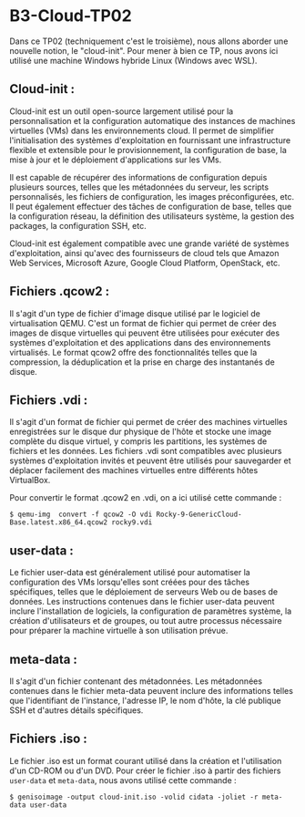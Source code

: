 # B3-Cloud-TP02
Dans ce TP02 (techniquement c'est le troisième), nous allons aborder une nouvelle notion, le "cloud-init".
Pour mener à bien ce TP, nous avons ici utilisé une machine Windows hybride Linux (Windows avec WSL).

## Cloud-init :
Cloud-init est un outil open-source largement utilisé pour la personnalisation et la configuration automatique des instances de machines virtuelles (VMs) dans les environnements cloud. Il permet de simplifier l'initialisation des systèmes d'exploitation en fournissant une infrastructure flexible et extensible pour le provisionnement, la configuration de base, la mise à jour et le déploiement d'applications sur les VMs.

Il est capable de récupérer des informations de configuration depuis plusieurs sources, telles que les métadonnées du serveur, les scripts personnalisés, les fichiers de configuration, les images préconfigurées, etc. Il peut également effectuer des tâches de configuration de base, telles que la configuration réseau, la définition des utilisateurs système, la gestion des packages, la configuration SSH, etc.

Cloud-init est également compatible avec une grande variété de systèmes d'exploitation, ainsi qu'avec des fournisseurs de cloud tels que Amazon Web Services, Microsoft Azure, Google Cloud Platform, OpenStack, etc.

## Fichiers .qcow2 :
Il s'agit d'un type de fichier d'image disque utilisé par le logiciel de virtualisation QEMU. C'est un format de fichier qui permet de créer des images de disque virtuelles qui peuvent être utilisées pour exécuter des systèmes d'exploitation et des applications dans des environnements virtualisés. Le format qcow2 offre des fonctionnalités telles que la compression, la déduplication et la prise en charge des instantanés de disque.

## Fichiers .vdi :
Il s'agit d'un format de fichier qui permet de créer des machines virtuelles enregistrées sur le disque dur physique de l'hôte et stocke une image complète du disque virtuel, y compris les partitions, les systèmes de fichiers et les données. Les fichiers .vdi sont compatibles avec plusieurs systèmes d'exploitation invités et peuvent être utilisés pour sauvegarder et déplacer facilement des machines virtuelles entre différents hôtes VirtualBox.

Pour convertir le format .qcow2 en .vdi, on a ici utilisé cette commande :

```$ qemu-img  convert -f qcow2 -O vdi Rocky-9-GenericCloud-Base.latest.x86_64.qcow2 rocky9.vdi```

## user-data :
Le fichier user-data est généralement utilisé pour automatiser la configuration des VMs lorsqu'elles sont créées pour des tâches spécifiques, telles que le déploiement de serveurs Web ou de bases de données. Les instructions contenues dans le fichier user-data peuvent inclure l'installation de logiciels, la configuration de paramètres système, la création d'utilisateurs et de groupes, ou tout autre processus nécessaire pour préparer la machine virtuelle à son utilisation prévue.

## meta-data :
Il s'agit d'un fichier contenant des métadonnées. Les métadonnées contenues dans le fichier meta-data peuvent inclure des informations telles que l'identifiant de l'instance, l'adresse IP, le nom d'hôte, la clé publique SSH et d'autres détails spécifiques.

## Fichiers .iso :
Le fichier .iso est un format courant utilisé dans la création et l'utilisation d'un CD-ROM ou d'un DVD.
Pour créer le fichier .iso à partir des fichiers ```user-data``` et ```meta-data```, nous avons utilisé cette commande :

```$ genisoimage -output cloud-init.iso -volid cidata -joliet -r meta-data user-data```